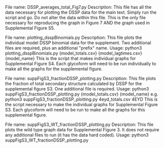 File name: DSSP_averages_total_Fig7.py
	Description: This file has all the data necessary for plotting the DSSP data for the main text. Simply run the script and go. Do not alter the data within this file.
	This is the only file necessary for reproducing the graph in Figure 7 AND the graph used in Supplemental Figure S5.
	
File name: plotting_dsspBinomials.py
	Description: This file plots the individual model DSSP binomial data for the supplement. Two additional files are required, plus an additional "prefix" name.
	Usage: python3 plotting_dsspBinomials.py {model_totals.csv} {model_lagtimes.csv} {model_name}
	This is the script that makes individual graphs for Supplemental Figure S4. Each glycoform will need to be run individually to make all the graphs for the supplemental figure.
	
File name: suppFigS3_fractionDSSP_plotting.py
	Description: This file plots the fraction of total secondary structure calculated by DSSP for the supplemental figure S3. One additional file is required.
	Usage: python3 suppFigS3_fractionDSSP_plotting.py {model_totals.csv} {model_name}
		e.g. python3 suppFigS3_fractionDSSP_plotting.py 4eyd_totals.csv 4EYD
	This is the script necessary to make the individual graphs for Supplemental Figure S3. Each glycoform will need to be run to make all the graphs for this supplemental figure.
	
File name: suppFigS3_WT_fractionDSSP_plotting.py
	Description: This file plots the wild type graph data for Supplemental Figure 3. It does not require any additional files to run (it has the data hard coded).
	Usage: python3 suppFigS3_WT_fractionDSSP_plotting.py
	